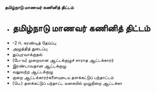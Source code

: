 **தமிழ்நாடு மாணவர் கணினித் திட்டம்**
- # தமிழ்நாடு மாணவர் கணினித் திட்டம்
- -2 n. சுரண்டித் தேய்ப்பு
- அழுத்தித் துடைப்பு
- துப்புரவாக்குதல்
- (பே-வ) முறையான ஆட்டக்குழுச் சாராத ஆட்டக்காரர்
- இரண்டாவதான ஆட்டக்குழு
- வலுவற்ற ஆட்டக்குழு
- குறை ஆட்டக்காரர்களையுடைய தளக்கட்டுப் பந்தாட்டம்
- (பெ.) தளக்கட்டுப் பந்தாட்ட வகையில் முழுநிறை ஆட்டக்கா

